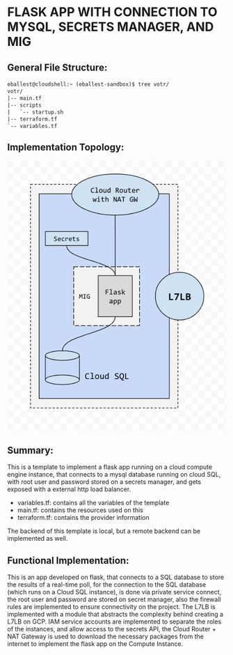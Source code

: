 # FLASK APP WITH CONNECTION TO MYSQL, SECRETS MANAGER, AND MIG

## General File Structure:

```
eballest@cloudshell:~ (eballest-sandbox)$ tree votr/
votr/
|-- main.tf
|-- scripts
|   `-- startup.sh
|-- terraform.tf
`-- variables.tf
```
## Implementation Topology:
![image](./.images/flaskappwithco--0pj2e5xzwvx.png)

## Summary:

This is a template to implement a flask app running on a cloud compute engine instance, that connects to a mysql database running on cloud SQL, with root user and password stored on a secrets manager, and gets exposed with a external http load balancer.

-  variables.tf: contains all the variables of the template
-  main.tf: contains the resources used on this
-  terraform.tf: contains the provider information

The backend of this template is local, but a remote backend can be implemented as well.

## Functional Implementation:

This is an app developed on flask, that connects to a SQL database to store the results of a real-time poll, for the connection to the SQL database (which runs on a Cloud SQL instance), is done via private service connect, the root user and password are stored on secret manager, also the firewall rules are implemented to ensure connectivity on the project. The L7LB is implemented with a module that abstracts the complexity behind creating a L7LB on GCP. IAM service accounts are implemented to separate the roles of the instances, and allow access to the secrets API, the Cloud Router + NAT Gateway is used to download the necessary packages from the internet to implement the flask app on the Compute Instance.



